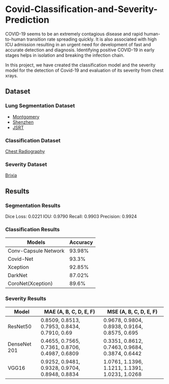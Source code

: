 # Covid-Classification-and-Severity-Prediction

COVID-19 seems to be an extremely contagious disease and rapid human-to-human transition rate spreading quickly.
It is also associated with high ICU admission resulting in an urgent need for development of fast and accurate detection and diagnosis.
Identifying positive COVID-19 in early stages helps in isolation and breaking the infection chain.

In this project, we have created the classification model and the severity model for the detection of Covid-19 and evaluation of its severity from chest xrays.

## Dataset

### Lung Segmentation Dataset

* [Montgomery](https://data.lhncbc.nlm.nih.gov/public/Tuberculosis-Chest-X-ray-Datasets/Montgomery-County-CXR-Set/MontgomerySet/index.htmlhttps://data.lhncbc.nlm.nih.gov/public/Tuberculosis-Chest-X-ray-Datasets/Montgomery-County-CXR-Set/MontgomerySet/index.html)
* [Shenzhen](https://data.lhncbc.nlm.nih.gov/public/Tuberculosis-Chest-X-ray-Datasets/Shenzhen-Hospital-CXR-Set/index.html)
* [JSRT](http://db.jsrt.or.jp/eng.php)

### Classification Dataset

[Chest Radiography](https://www.kaggle.com/datasets/tawsifurrahman/covid19-radiography-database)

### Severity Dataset

[Brixia](https://brixia.github.io/)

## Results

### Segmentation Results

Dice Loss: 0.0221
IOU: 0.9790
Recall: 0.9903
Precision: 0.9924

### Classification Results

| Models               | Accuracy |
|----------------------|----------|
| Conv-Capsule Network | 93.98%   |
| Covid-Net            | 93.3%    |
| Xception             | 92.85%   |
| DarkNet              | 87.02%   |
| CoroNet(Xception)    | 89.6%    |

### Severity Results

| Model         | MAE (A, B, C, D, E, F)                          | MSE (A, B, C, D, E, F)                          |
|---------------|-------------------------------------------------|-------------------------------------------------|
| ResNet50      | 0.8509, 0.8513, 0.7953, 0.8434, 0.7910, 0.69    | 0.9678, 0.9804, 0.8938, 0.9164, 0.8575, 0.695   |
| DenseNet 201  | 0.4655, 0.7565, 0.7361, 0.8706, 0.4987, 0.6809  | 0.3351, 0.8612, 0.7463, 0.9684, 0.3874, 0.6442  |
| VGG16         | 0.9252, 0.9481,  0.9328, 0.9704, 0.8948, 0.8834 | 1.0761, 1.1396, 1.1211, 1.1391, 1.0231, 1.0268  |




